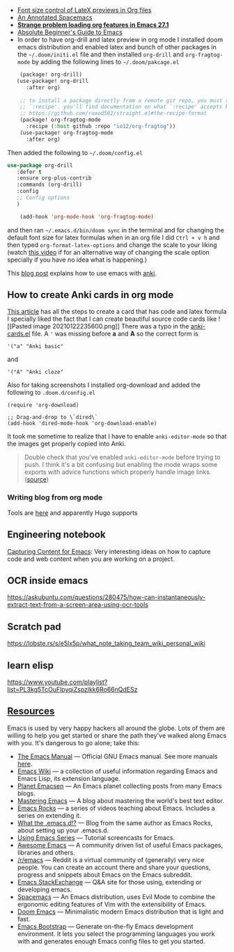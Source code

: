 ---
---

- [Font size control of LateX previews in Org files](https://emacs.stackexchange.com/questions/19880/font-size-control-of-latex-previews-in-org-files)
- [An Annotated Spacemacs](https://out-of-cheese-error.netlify.app/spacemacs-config "Permalink to An Annotated Spacemacs")
- [**Strange problem loading org features in Emacs 27.1**](https://orgmode.org/list/CAJ51EToGbas5EfN03C-bd-Ws46X-ED37mMU3tdbuLh41f9N1hQ@mail.gmail.com/T/)
- [Absolute Beginner's Guide to Emacs](http://www.jesshamrick.com/2012/09/10/absolute-beginners-guide-to-emacs/)
- In order to have org-drill and latex preview in org mode I installed doom emacs distribution and enabled latex and bunch of other packages in the `~/.doom/initi.el` file and then installed `org-drill` and `org-fragtog-mode` by adding the following lines to `~/.doom/pakcage.el`
```lisp
    (package! org-drill)
   (use-package! org-drill
      :after org)
     
    ;; to install a package directly from a remote git repo, you must specify a
    ;; `:recipe'. you'll find documentation on what `:recipe' accepts here:
    ;; https://github.com/raxod502/straight.el#the-recipe-format
    (package! org-fragtog-mode
      :recipe (:host github :repo "io12/org-fragtog"))
    (use-package! org-fragtog-mode
      :after org)
```
Then added the following to `~/.doom/config.el`

```lisp
use-package org-drill
   :defer t
   :ensure org-plus-contrib
   :commands (org-drill)
   :config
   ;; Config options
   )

    (add-hook 'org-mode-hook 'org-fragtog-mode)
```
and then ran `~/.emacs.d/bin/doom sync` in the terminal and for changing the default font size for latex formulas when in an org file I did `Ctrl + v h` and then typed `org-format-latex-options` and change the scale to your liking (watch [this video](https://sachachua.com/blog/2014/04/emacs-basics-customizing-emacs/) if for an alternative way of changing the scale option specially if you have no idea what is happening.)

This [blog post](https://rgoswami.me/posts/anki-decks-orgmode/) explains how to use emacs with [anki](https://apps.ankiweb.net/).


## How to create Anki cards in org mode
[This article](https://yiufung.net/post/anki-org/) has all the steps to create a card that has code and latex formula I specially liked the fact that I can create beautiful source code cards like
![[Pasted image 20210122235600.png]]
There was a typo in the [anki-cards.el](https://yiufung.net/ox-hugo/anki-cards.el) file.  A ` ' ` was missing before **a** and **A** so the correct form is 

```emacs-lisp
'("a" "Anki basic"
```
and 
```emacs-lisp
'("A" "Anki cloze"
```

Also for taking screenshots I installed org-download and added the following to `.doom.d/config.el`

```emacs-lisp
(require 'org-download)

;; Drag-and-drop to \`dired\`
(add-hook 'dired-mode-hook 'org-download-enable)
```

It took me sometime to realize that I have to enable `anki-editor-mode` so that the images get properly copied into Anki.

>Double check that you've enabled `anki-editor-mode` before trying to push. I think it's a bit confusing but enabling the mode wraps some exports with advice functions which properly handle image links. ([source](https://github.com/louietan/anki-editor/issues/30))

### Writing blog from org mode
Tools are [here](https://orgmode.org/worg/org-blog-wiki.html) and apparently Hugo supports 

## Engineering notebook
[Capturing Content for Emacs](http://howardism.org/Technical/Emacs/capturing-content.html): Very interesting ideas on how to capture code and web content when you are working on a project.	

## OCR inside emacs
https://askubuntu.com/questions/280475/how-can-instantaneously-extract-text-from-a-screen-area-using-ocr-tools

## Scratch pad
https://lobste.rs/s/e5lx5p/what_note_taking_team_wiki_personal_wiki

## learn elisp
https://www.youtube.com/playlist?list=PL3kg5TcOuFlpyqiZspzlkk6Ro66nQdESz

## [Resources](https://emacs.sexy/#resources)

Emacs is used by very happy hackers all around the globe. Lots of them are willing to help you get started or share the path they've walked along Emacs with you. It's dangerous to go alone; take this:

-   [The Emacs Manual](http://www.gnu.org/software/emacs/manual/html_node/emacs/index.html "The Emacs Manual") — Official GNU Emacs manual. See more manuals [here](http://www.gnu.org/software/emacs/manual/).
-   [Emacs Wiki](http://www.emacswiki.org/ "EmacsWiki") — a collection of useful information regarding Emacs and Emacs Lisp, its extension language.
-   [Planet Emacsen](https://planet.emacslife.com/ "Planet Emacsen") — An Emacs planet collecting posts from many Emacs blogs.
-   [Mastering Emacs](http://www.masteringemacs.org/ "Mastering
    Emacs") — A blog about mastering the world's best text editor.
-   [Emacs Rocks](http://emacsrocks.com/ "Emacs Rocks") — a series of videos teaching about Emacs. Includes a series on extending it.
-   [What the .emacs.d!?](http://whattheemacsd.com/ "What the
    .emacs.d!?") — Blog from the same author as Emacs Rocks, about setting up your .emacs.d.
-   [Using Emacs Series](https://cestlaz.github.io/stories/emacs/ "Using Emacs Series") — Tutorial screencasts for Emacs.
-   [Awesome Emacs](https://github.com/emacs-tw/awesome-emacs "Awesome Emacs") — A community driven list of useful Emacs packages, libraries and others.
-   [/r/emacs](http://reddit.com/r/emacs "Emacs Subreddit") — Reddit is a virtual community of (generally) very nice people. You can create an account there and share your questions, progress and snippets about Emacs on the Emacs subreddit.
-   [Emacs StackExchange](http://emacs.stackexchange.com/ "Emacs Stackexchange") — Q&A site for those using, extending or developing emacs.
-   [Spacemacs](https://github.com/syl20bnr/spacemacs#introduction) — An Emacs distribution, uses Evil Mode to combine the ergonomic editing features of Vim with the extensibility of Emacs.
-   [Doom Emacs](https://github.com/hlissner/doom-emacs) — Minimalistic modern Emacs distribution that is light and fast.
-   [Emacs Bootstrap](http://www.emacs-bootstrap.com/) — Generate on-the-fly Emacs development environment. It lets you select the programming languages you work with and generates enough Emacs config files to get you started.